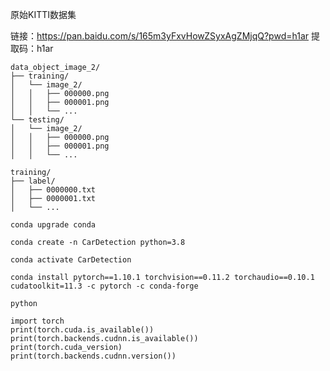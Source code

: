 原始KITTI数据集


链接：https://pan.baidu.com/s/165m3yFxvHowZSyxAgZMjqQ?pwd=h1ar 
提取码：h1ar

```
data_object_image_2/
├── training/
│   └── image_2/
│   │   ├── 000000.png
│   │   ├── 000001.png
│   │   └── ...
└── testing/
│   └── image_2/
│   │   ├── 000000.png
│   │   ├── 000001.png
│   │   └── ...
```

```
training/
├── label/
│   ├── 0000000.txt
│   ├── 0000001.txt
│   └── ...
```

```
conda upgrade conda
```

```
conda create -n CarDetection python=3.8
```

```
conda activate CarDetection
```

```
conda install pytorch==1.10.1 torchvision==0.11.2 torchaudio==0.10.1 cudatoolkit=11.3 -c pytorch -c conda-forge
```

```
python
```

```
import torch
print(torch.cuda.is_available())
print(torch.backends.cudnn.is_available())
print(torch.cuda_version)
print(torch.backends.cudnn.version())
```


